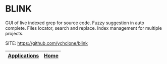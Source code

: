 # BLINK
 
 GUI of live indexed grep for source code. Fuzzy suggestion in auto 
 complete. Files locator, search and replace. Index management for
 multiple projects.
 
 SITE: https://github.com/ychclone/blink

 | [Applications](https://portable-linux-apps.github.io/apps.html) | [Home](https://portable-linux-apps.github.io)
 | --- | --- |
